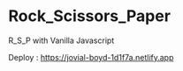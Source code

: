 # Rock_Scissors_Paper
R_S_P with Vanilla Javascript

Deploy : https://jovial-boyd-1d1f7a.netlify.app
